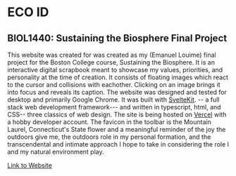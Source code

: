 # ECO ID
## BIOL1440: Sustaining the Biosphere Final Project

This website was created for was created as my (Emanuel Louime) final project for the Boston College course, Sustaining the Biosphere. It is an interactive digital scrapbook meant to showcase my values, priorities, and personality at the time of creation. It consists of floating images which react to the cursor and collisions with eachother. Clicking on an image brings it into focus and reveals its caption. The website was designed and tested for desktop and primarily Google Chrome. It was built with [SvelteKit](https://kit.svelte.dev/). -- a full stack web development framework--- and written in typescript, html, and CSS-- three classics of web design. The site is being hosted on [Vercel](https://vercel.com/) with a hobby developer account. The favicon in the toolbar is the Mountain Laurel, Connecticut's State flower and a meaningful reminder of the joy the outdoors give me, the outdoors role in my personal formation, and the transcendental and intimate approach I hope to take in considering the role I and my natural environment play. 

[Link to Website](https://sveltekit-boilerplate-ten-iota.vercel.app/) 
